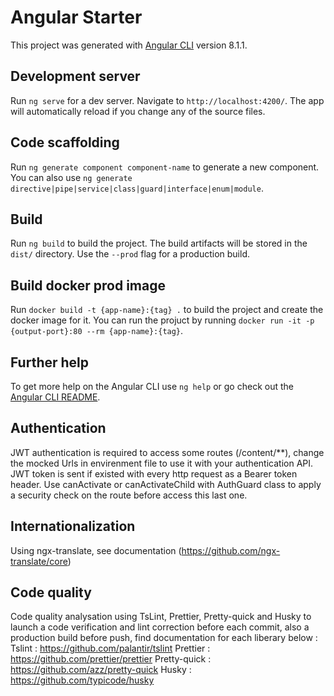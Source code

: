 # Angular Starter

This project was generated with [Angular CLI](https://github.com/angular/angular-cli) version 8.1.1.

## Development server

Run `ng serve` for a dev server. Navigate to `http://localhost:4200/`. The app will automatically reload if you change any of the source files.

## Code scaffolding

Run `ng generate component component-name` to generate a new component. You can also use `ng generate directive|pipe|service|class|guard|interface|enum|module`.

## Build

Run `ng build` to build the project. The build artifacts will be stored in the `dist/` directory. Use the `--prod` flag for a production build.

## Build docker prod image

Run `docker build -t {app-name}:{tag} .` to build the project and create the docker image for it. You can run the projuct by running
`docker run -it -p {output-port}:80 --rm {app-name}:{tag}`.

## Further help

To get more help on the Angular CLI use `ng help` or go check out the [Angular CLI README](https://github.com/angular/angular-cli/blob/master/README.md).

## Authentication

JWT authentication is required to access some routes (/content/\*\*), change the mocked Urls in envirenment file to use it with your authentication API.
JWT token is sent if existed with every http request as a Bearer token header.
Use canActivate or canActivateChild with AuthGuard class to apply a security check on the route before access this last one.

## Internationalization

Using ngx-translate, see documentation (https://github.com/ngx-translate/core)

## Code quality

Code quality analysation using TsLint, Prettier, Pretty-quick and Husky to launch a code verification and lint correction before each commit, also a production build before push, find documentation for each liberary below :
Tslint : https://github.com/palantir/tslint
Prettier : https://github.com/prettier/prettier
Pretty-quick : https://github.com/azz/pretty-quick
Husky : https://github.com/typicode/husky
